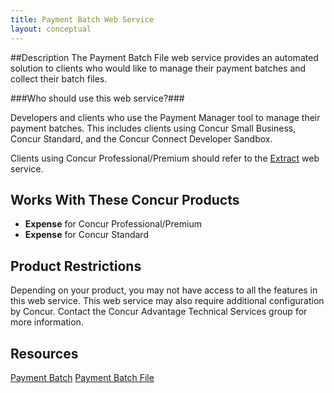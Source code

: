 ```yaml
---
title: Payment Batch Web Service 
layout: conceptual
---
```


##Description
The Payment Batch File web service provides an automated solution to clients who would like to manage their payment batches and collect their batch files.

###Who should use this web service?###

Developers and clients who use the Payment Manager tool to manage their payment batches. This includes clients using Concur Small Business, Concur Standard, and the Concur Connect Developer Sandbox.

Clients using Concur Professional/Premium should refer to the [Extract][1] web service.

## Works With These Concur Products
* **Expense** for Concur Professional/Premium
* **Expense** for Concur Standard

## Product Restrictions
Depending on your product, you may not have access to all the features in this web service. This web service may also require additional configuration by Concur. Contact the Concur Advantage Technical Services group for more information.

## Resources

[Payment Batch][3]
[Payment Batch File][4]


[1]: https://developer.concur.com/extract
[2]: https://developer.concur.com/api-documentation/core-concepts
[3]: https://developer.concur.com/payment-batch/payment-batch-resource
[4]: https://developer.concur.com/payment-batch/payment-batch-file-resource

